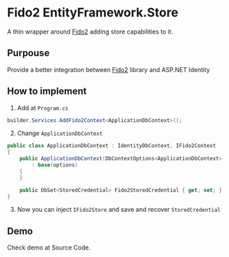 # Fido2 EntityFramework.Store

A thin wrapper around [Fido2](https://github.com/passwordless-lib/fido2-net-lib) adding store capabilities to it.

## Purpouse

Provide a better integration between [Fido2](https://github.com/passwordless-lib/fido2-net-lib) library and ASP.NET Identity

## How to implement

1. Add at `Program.cs`
```csharp
builder.Services.AddFido2Context<ApplicationDbContext>();
```

2. Change `ApplicationDbContext`
```csharp
public class ApplicationDbContext : IdentityDbContext, IFido2Context
{
    public ApplicationDbContext(DbContextOptions<ApplicationDbContext> options)
        : base(options)
    {
    }

    public DbSet<StoredCredential> Fido2StoredCredential { get; set; }
}
```

3. Now you can inject `IFido2Store` and save and recover `StoredCredential`

## Demo

Check demo at Source Code.